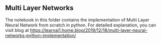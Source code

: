 ## Multi Layer Networks
The notebook in this folder contains the implementation of Multi Layer Neural Network from scratch in python. For detailed explanation, you can visit blog at https://learnai1.home.blog/2019/12/18/multi-layer-neural-networks-python-implementation/
